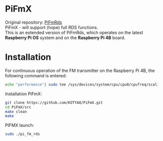 # PiFmX
Original repository: [PiFmRds](github.com/ChristopheJacquet/PiFmRds)  
PiFmX - will support (hope) full RDS functions.  
This is an extended version of PiFmRds, which operates on the latest **Raspberry Pi OS** system and on the **Raspberry Pi 4B** board.  

# Installation 
For continuous operation of the FM transmitter on the Raspberry Pi 4B, the following command is entered:  
```bash
echo "performance"| sudo tee /sys/devices/system/cpu/cpu0/cpufreq/scaling_governor
```

Installation PiFmX:  
```bash
git clone https://github.com/KOTYA8/PiFmX.git
cd PiFmX/src
make clean
make
```

PIFMX launch:  
```bash
sudo ./pi_fm_rds
```
